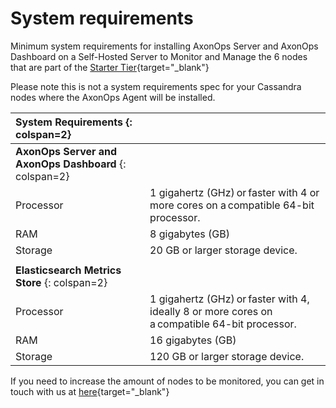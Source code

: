 # System requirements

Minimum system requirements for installing AxonOps Server and AxonOps Dashboard on a Self-Hosted Server to Monitor and Manage the 6 nodes that are part of the [Starter Tier](https://axonops.com/pricing/){target="_blank"}

Please note this is not a system requirements spec for your Cassandra nodes where the AxonOps Agent will be installed. 


| **System Requirements** {: colspan=2} ||
| :--- | :--- |
| **AxonOps Server and AxonOps Dashboard** {: colspan=2} ||
| Processor	| 1 gigahertz (GHz) or faster with 4 or more cores on a compatible 64-bit processor. |
| RAM | 8 gigabytes (GB) |
| Storage |	20 GB or larger storage device. |
|||
| **Elasticsearch Metrics Store** {: colspan=2} ||
| Processor	| 1 gigahertz (GHz) or faster with 4, ideally 8 or more cores on a compatible 64-bit processor. |
| RAM | 16 gigabytes (GB) |
| Storage |	120 GB or larger storage device. |

If you need to increase the amount of nodes to be monitored, you can get in touch with us at [here](https://axonops.com/contact/){target="_blank"}